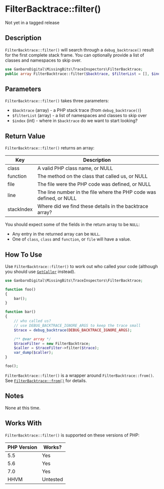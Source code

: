 # FilterBacktrace::filter()

<div class="callout warning">
Not yet in a tagged release
</div>

## Description

`FilterBacktrace::filter()` will search through a `debug_backtrace()` result for the first complete stack frame. You can optionally provide a list of classes and namespaces to skip over.

```php
use GanbaroDigital\MissingBits\TraceInspectors\FilterBacktrace;
public array FilterBacktrace::filter($backtrace, $filterList = [], $index = 1);
```

## Parameters

`FilterBacktrace::filter()` takes three parameters:

* `$backtrace` (array) - a PHP stack trace (from `debug_backtrace()`)
* `$filterList` (array) - a list of namespaces and classes to skip over
* `$index` (int) - where in `$backtrace` do we want to start looking?

## Return Value

`FilterBacktrace::filter()` returns an array:

Key | Description
----|------------
class | A valid PHP class name, or NULL
function | The method on the class that called us, or NULL
file | The file were the PHP code was defined, or NULL
line | The line number in the file where the PHP code was defined, or NULL
stackIndex | Where did we find these details in the backtrace array?

You should expect some of the fields in the return array to be `NULL`:

* Any entry in the returned array can be `NULL`.
* One of `class`, `class` and `function`, or `file` will have a value.

## How To Use

Use `FilterBacktrace::filter()` to work out who called your code (although you should use [`GetCaller`](GetCaller.class.html) instead).

```php
use GanbaroDigital\MissingBits\TraceInspectors\FilterBacktrace;

function foo()
{
    bar();
}

function bar()
{
    // who called us?
    // use DEBUG_BACKTRACE_IGNORE_ARGS to keep the trace small
    $trace = debug_backtrace(DEBUG_BACKTRACE_IGNORE_ARGS);

    /** @var array */
    $traceFilter = new FilterBacktrace;
    $caller = $traceFilter->filter($trace);
    var_dump($caller);
}

foo();
```

`FilterBacktrace::filter()` is a wrapper around `FilterBacktrace::from()`. See [`FilterBacktrace::from()`](FilterBacktrace.from.html#how-to-use) for details.

## Notes

None at this time.

## Works With

`FilterBacktrace::filter()` is supported on these versions of PHP:

PHP Version | Works?
------------|-------
5.5 | Yes
5.6 | Yes
7.0 | Yes
HHVM | Untested
